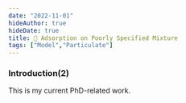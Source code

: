 ```yaml
---
date: "2022-11-01"
hideAuthor: true
hideDate: true
title: 📝 Adsorption on Poorly Specified Mixture
tags: ["Model","Particulate"]
---
```


### Introduction(2)

This is my current PhD-related work.

